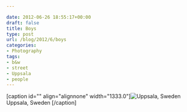 ```yaml
---

date: 2012-06-26 18:55:17+00:00
draft: false
title: Boys
type: post
url: /blog/2012/6/boys
categories:
- Photography
tags:
- b&w
- street
- Uppsala
- people
---
```


[caption id="" align="alignnone" width="1333.0"]![ Uppsala, Sweden ](/images/2012-06-26-20126boys/20120626-R0010578.jpg)
 Uppsala, Sweden [/caption]
